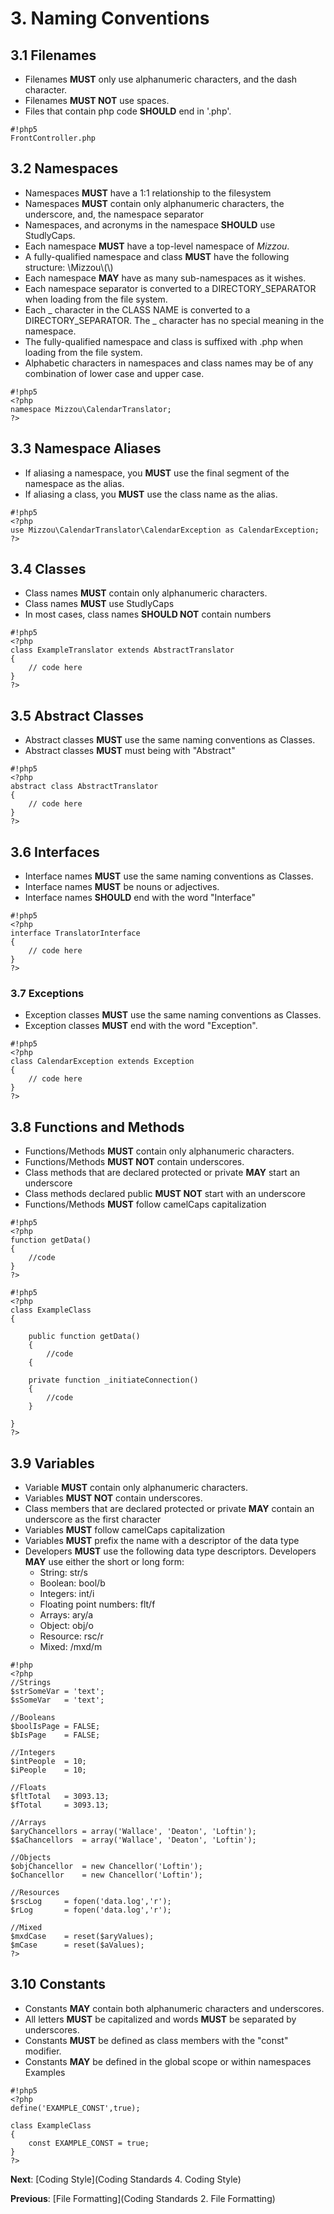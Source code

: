 # 3. Naming Conventions #
## 3.1 Filenames ##
* Filenames **MUST** only use alphanumeric characters, and the dash character.
* Filenames **MUST NOT** use spaces.
* Files that contain php code **SHOULD** end in '.php'.

```
#!php5
FrontController.php
```

## 3.2 Namespaces ##
* Namespaces **MUST** have a 1:1 relationship to the filesystem
* Namespaces **MUST** contain only alphanumeric characters, the underscore, and, the namespace separator
* Namespaces, and acronyms in the namespace **SHOULD** use StudlyCaps.
* Each namespace **MUST** have a top-level namespace of _Mizzou_.
* A fully-qualified namespace and class **MUST** have the following structure: \\Mizzou\\(<Namespace>\\)<Class Name>
* Each namespace **MAY** have as many sub-namespaces as it wishes.
* Each namespace separator is converted to a DIRECTORY_SEPARATOR when loading from the file system.
* Each _ character in the CLASS NAME is converted to a DIRECTORY_SEPARATOR. The _ character has no special meaning in the namespace.
* The fully-qualified namespace and class is suffixed with .php when loading from the file system.
* Alphabetic characters in namespaces and class names may be of any combination of lower case and upper case.

```
#!php5
<?php
namespace Mizzou\CalendarTranslator;
?>
```

## 3.3 Namespace Aliases ##
* If aliasing a namespace, you **MUST** use the final segment of the namespace as the alias.
* If aliasing a class, you **MUST** use the class name as the alias.

```
#!php5
<?php
use Mizzou\CalendarTranslator\CalendarException as CalendarException;
?>
```

## 3.4 Classes ##
* Class names **MUST** contain only alphanumeric characters.
* Class names **MUST** use StudlyCaps
* In most cases, class names **SHOULD NOT** contain numbers

```
#!php5
<?php
class ExampleTranslator extends AbstractTranslator
{
    // code here
}
?>
```

## 3.5 Abstract Classes ##
* Abstract classes **MUST** use the same naming conventions as Classes.
* Abstract classes **MUST** must being with "Abstract"

```
#!php5
<?php
abstract class AbstractTranslator
{
    // code here
}
?>
```

## 3.6 Interfaces ##
* Interface names **MUST** use the same naming conventions as Classes.
* Interface names **MUST** be nouns or adjectives.
* Interface names **SHOULD** end with the word "Interface"

```
#!php5
<?php
interface TranslatorInterface
{
    // code here
}
?>
```

### 3.7 Exceptions ##
* Exception classes **MUST** use the same naming conventions as Classes.
* Exception classes **MUST** end with the word "Exception".

```
#!php5
<?php
class CalendarException extends Exception
{
    // code here
}
?>
```

## 3.8 Functions and Methods ##
* Functions/Methods **MUST** contain only alphanumeric characters.
* Functions/Methods **MUST NOT** contain underscores.
* Class methods that are declared protected or private **MAY** start an underscore
* Class methods declared public **MUST NOT** start with an underscore
* Functions/Methods **MUST** follow camelCaps capitalization

```
#!php5
<?php
function getData()
{
    //code
}
?>
```
```
#!php5
<?php
class ExampleClass
{

    public function getData()
    {
        //code
    {

    private function _initiateConnection()
    {
        //code
    }

}
?>
```

## 3.9 Variables ##
* Variable **MUST** contain only alphanumeric characters.
* Variables **MUST NOT** contain underscores.
* Class members that are declared protected or private **MAY** contain an underscore as the first character
* Variables **MUST** follow camelCaps capitalization
* Variables **MUST** prefix the name with a descriptor of the data type
* Developers **MUST** use the following data type descriptors. Developers **MAY** use either the short or long form:
    * String: str/s
    * Boolean: bool/b
    * Integers: int/i
    * Floating point numbers: flt/f
    * Arrays: ary/a
    * Object: obj/o
    * Resource: rsc/r
    * Mixed: /mxd/m

```
#!php
<?php
//Strings
$strSomeVar = 'text';
$sSomeVar   = 'text';

//Booleans
$boolIsPage = FALSE;
$bIsPage    = FALSE;

//Integers
$intPeople  = 10;
$iPeople    = 10;

//Floats
$fltTotal   = 3093.13;
$fTotal     = 3093.13;

//Arrays
$aryChancellors = array('Wallace', 'Deaton', 'Loftin');
$$aChancellors  = array('Wallace', 'Deaton', 'Loftin');

//Objects
$objChancellor  = new Chancellor('Loftin');
$oChancellor    = new Chancellor('Loftin');

//Resources
$rscLog     = fopen('data.log','r');
$rLog       = fopen('data.log','r');

//Mixed
$mxdCase    = reset($aryValues);
$mCase      = reset($aValues);
?>
```

## 3.10 Constants ##
* Constants **MAY** contain both alphanumeric characters and underscores.
* All letters **MUST** be capitalized and words **MUST** be separated by underscores.
* Constants **MUST** be defined as class members with the "const" modifier.
* Constants **MAY** be defined in the global scope or within namespaces
Examples
```
#!php5
<?php
define('EXAMPLE_CONST',true);

class ExampleClass
{
    const EXAMPLE_CONST = true;
}
?>
```

**Next**: [Coding Style](Coding Standards 4. Coding Style)

**Previous**: [File Formatting](Coding Standards 2. File Formatting)